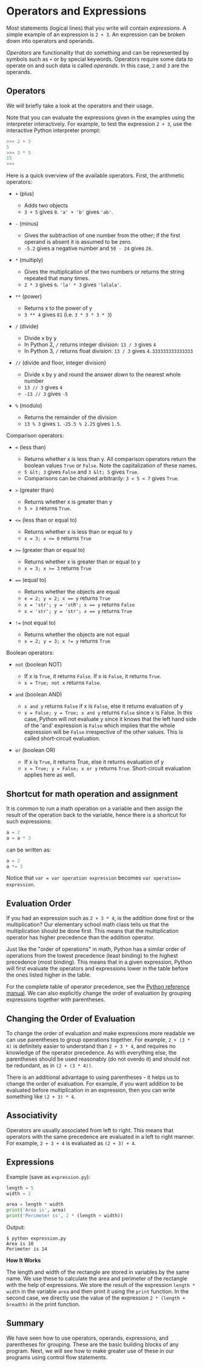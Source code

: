 # Operators and Expressions

Most statements (logical lines) that you write will contain _expressions_. A simple example of an expression is `2 + 3`. An expression can be broken down into operators and operands.

_Operators_ are functionality that do something and can be represented by symbols such as `+` or by special keywords. Operators require some data to operate on and such data is called _operands_. In this case, `2` and `3` are the operands.

## Operators

We will briefly take a look at the operators and their usage.

Note that you can evaluate the expressions given in the examples using the interpreter interactively. For example, to test the expression `2 + 3`, use the interactive Python interpreter prompt:

```python
>>> 2 + 3
5
>>> 3 * 5
15
>>>
```

Here is a quick overview of the available operators. First, the arithmetic operators:

- `+` (plus)
    - Adds two objects
    - `3 + 5` gives `8`. `'a' + 'b'` gives `'ab'`.

- `-` (minus)
    - Gives the subtraction of one number from the other; if the first operand is absent it is assumed to be zero.
    - `-5.2` gives a negative number and `50 - 24` gives `26`.

- `*` (multiply)
    - Gives the multiplication of the two numbers or returns the string repeated that many times.
    - `2 * 3` gives `6`. `'la' * 3` gives `'lalala'`.

- `**` (power)
    - Returns x to the power of y
    - `3 ** 4` gives `81` (i.e. `3 * 3 * 3 * 3`)

- `/` (divide)
    - Divide x by y
    - In Python 2, `/` returns integer division: `13 / 3` gives `4`
    - In Python 3, `/` returns float division: `13 / 3` gives `4.333333333333333`

- `//` (divide and floor, integer division)
    - Divide x by y and round the answer _down_ to the nearest whole number
    - `13 // 3` gives `4`
    - `-13 // 3` gives `-5`

- `%` (modulo)
    - Returns the remainder of the division
    - `13 % 3` gives `1`. `-25.5 % 2.25` gives `1.5`.

Comparison operators:

- `<` (less than)
    - Returns whether x is less than y. All comparison operators return the boolean values `True` or `False`. Note the capitalization of these names.
    - `5 &lt; 3` gives `False` and `3 &lt; 5` gives `True`.
    - Comparisons can be chained arbitrarily: `3 < 5 < 7` gives `True`.

- `>` (greater than)
    - Returns whether x is greater than y
    - `5 > 3` returns `True`.

- `<=` (less than or equal to)
    - Returns whether x is less than or equal to y
    - `x = 3; x <= 6` returns `True`

- `>=` (greater than or equal to)
    - Returns whether x is greater than or equal to y
    - `x = 3; x >= 3` returns `True`

- `==` (equal to)
    - Returns whether the objects are equal
    - `x = 2; y = 2; x == y` returns `True`
    - `x = 'str'; y = 'stR'; x == y` returns `False`
    - `x = 'str'; y = 'str'; x == y` returns `True`

- `!=` (not equal to)
    - Returns whether the objects are not equal
    - `x = 2; y = 3; x != y` returns `True`

Boolean operators:

- `not` (boolean NOT)
    - If x is `True`, it returns `False`. If x is `False`, it returns `True`.
    - `x = True; not x` returns `False`.

- `and` (boolean AND)
    - `x and y` returns `False` if x is `False`, else it returns evaluation of y
    - `x = False; y = True; x and y` returns `False` since x is False. In this case, Python will not evaluate y since it knows that the left hand side of the 'and' expression is `False` which implies that the whole expression will be `False` irrespective of the other values. This is called short-circuit evaluation.

- `or` (boolean OR)
    - If x is `True`, it returns True, else it returns evaluation of y
    - `x = True; y = False; x or y` returns `True`. Short-circuit evaluation applies here as well.

## Shortcut for math operation and assignment

It is common to run a math operation on a variable and then assign the result of the operation back to the variable, hence there is a shortcut for such expressions:

```python
a = 2
a = a * 3
```

can be written as:

```python
a = 2
a *= 3
```

Notice that `var = var operation expression` becomes `var operation= expression`.

## Evaluation Order

If you had an expression such as `2 + 3 * 4`, is the addition done first or the multiplication? Our elementary school math class tells us that the multiplication should be done first. This means that the multiplication operator has higher precedence than the addition operator.

Just like the "order of operations" in math, Python has a similar order of operations from the lowest precedence (least binding) to the highest precedence (most binding). This means that in a given expression, Python will first evaluate the operators and expressions lower in the table before the ones listed higher in the table.

For the complete table of operator precedence, see the [Python reference manual](http://docs.python.org/3/reference/expressions.html#operator-precedence). We can also explicitly change the order of evaluation by grouping expressions together with parentheses.

## Changing the Order of Evaluation

To change the order of evaluation and make expressions more readable we can use parentheses to group operations together. For example, `2 + (3 * 4)` is definitely easier to understand than `2 + 3 * 4`, and requires no knowledge of the operator precedence. As with everything else, the parentheses should be used reasonably (do not overdo it) and should not be redundant, as in `(2 + (3 * 4))`.

There is an additional advantage to using parentheses - it helps us to change the order of evaluation. For example, if you want addition to be evaluated before multiplication in an expression, then you can write something like `(2 + 3) * 4`.

## Associativity

Operators are usually associated from left to right. This means that operators with the same precedence are evaluated in a left to right manner. For example, `2 + 3 + 4` is evaluated as `(2 + 3) + 4`.

## Expressions

Example (save as `expression.py`):

```python
length = 5
width = 2

area = length * width
print('Area is', area)
print('Perimeter is', 2 * (length + width))
```

Output:

```
$ python expression.py
Area is 10
Perimeter is 14
```

**How It Works**

The length and width of the rectangle are stored in variables by the same name. We use these to calculate the area and perimeter of the rectangle with the help of expressions. We store the result of the expression `length * width` in the variable `area` and then print it using the `print` function. In the second case, we directly use the value of the expression `2 * (length + breadth)`
in the print function.

## Summary

We have seen how to use operators, operands, expressions, and parentheses for grouping. These are the basic building blocks of any program. Next, we will see how to make greater use of these in our programs using control flow statements.
